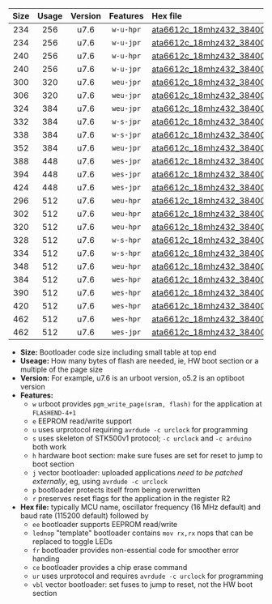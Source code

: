 |Size|Usage|Version|Features|Hex file|
|:-:|:-:|:-:|:-:|:--|
|234|256|u7.6|`w-u-hpr`|[ata6612c_18mhz432_38400bps_ur.hex](https://raw.githubusercontent.com/stefanrueger/urboot/main//ata6612c_18mhz432_38400bps_ur.hex)|
|234|256|u7.6|`w-u-jpr`|[ata6612c_18mhz432_38400bps_ur_vbl.hex](https://raw.githubusercontent.com/stefanrueger/urboot/main//ata6612c_18mhz432_38400bps_ur_vbl.hex)|
|240|256|u7.6|`w-u-hpr`|[ata6612c_18mhz432_38400bps_lednop_ur.hex](https://raw.githubusercontent.com/stefanrueger/urboot/main//ata6612c_18mhz432_38400bps_lednop_ur.hex)|
|240|256|u7.6|`w-u-jpr`|[ata6612c_18mhz432_38400bps_lednop_ur_vbl.hex](https://raw.githubusercontent.com/stefanrueger/urboot/main//ata6612c_18mhz432_38400bps_lednop_ur_vbl.hex)|
|300|320|u7.6|`weu-jpr`|[ata6612c_18mhz432_38400bps_ee_ur_vbl.hex](https://raw.githubusercontent.com/stefanrueger/urboot/main//ata6612c_18mhz432_38400bps_ee_ur_vbl.hex)|
|306|320|u7.6|`weu-jpr`|[ata6612c_18mhz432_38400bps_ee_lednop_ur_vbl.hex](https://raw.githubusercontent.com/stefanrueger/urboot/main//ata6612c_18mhz432_38400bps_ee_lednop_ur_vbl.hex)|
|324|384|u7.6|`weu-jpr`|[ata6612c_18mhz432_38400bps_ee_lednop_fr_ur_vbl.hex](https://raw.githubusercontent.com/stefanrueger/urboot/main//ata6612c_18mhz432_38400bps_ee_lednop_fr_ur_vbl.hex)|
|332|384|u7.6|`w-s-jpr`|[ata6612c_18mhz432_38400bps_vbl.hex](https://raw.githubusercontent.com/stefanrueger/urboot/main//ata6612c_18mhz432_38400bps_vbl.hex)|
|338|384|u7.6|`w-s-jpr`|[ata6612c_18mhz432_38400bps_lednop_vbl.hex](https://raw.githubusercontent.com/stefanrueger/urboot/main//ata6612c_18mhz432_38400bps_lednop_vbl.hex)|
|352|384|u7.6|`weu-jpr`|[ata6612c_18mhz432_38400bps_ee_lednop_fr_ce_ur_vbl.hex](https://raw.githubusercontent.com/stefanrueger/urboot/main//ata6612c_18mhz432_38400bps_ee_lednop_fr_ce_ur_vbl.hex)|
|388|448|u7.6|`wes-jpr`|[ata6612c_18mhz432_38400bps_ee_vbl.hex](https://raw.githubusercontent.com/stefanrueger/urboot/main//ata6612c_18mhz432_38400bps_ee_vbl.hex)|
|394|448|u7.6|`wes-jpr`|[ata6612c_18mhz432_38400bps_ee_lednop_vbl.hex](https://raw.githubusercontent.com/stefanrueger/urboot/main//ata6612c_18mhz432_38400bps_ee_lednop_vbl.hex)|
|424|448|u7.6|`wes-jpr`|[ata6612c_18mhz432_38400bps_ee_lednop_fr_vbl.hex](https://raw.githubusercontent.com/stefanrueger/urboot/main//ata6612c_18mhz432_38400bps_ee_lednop_fr_vbl.hex)|
|296|512|u7.6|`weu-hpr`|[ata6612c_18mhz432_38400bps_ee_ur.hex](https://raw.githubusercontent.com/stefanrueger/urboot/main//ata6612c_18mhz432_38400bps_ee_ur.hex)|
|302|512|u7.6|`weu-hpr`|[ata6612c_18mhz432_38400bps_ee_lednop_ur.hex](https://raw.githubusercontent.com/stefanrueger/urboot/main//ata6612c_18mhz432_38400bps_ee_lednop_ur.hex)|
|320|512|u7.6|`weu-hpr`|[ata6612c_18mhz432_38400bps_ee_lednop_fr_ur.hex](https://raw.githubusercontent.com/stefanrueger/urboot/main//ata6612c_18mhz432_38400bps_ee_lednop_fr_ur.hex)|
|328|512|u7.6|`w-s-hpr`|[ata6612c_18mhz432_38400bps.hex](https://raw.githubusercontent.com/stefanrueger/urboot/main//ata6612c_18mhz432_38400bps.hex)|
|334|512|u7.6|`w-s-hpr`|[ata6612c_18mhz432_38400bps_lednop.hex](https://raw.githubusercontent.com/stefanrueger/urboot/main//ata6612c_18mhz432_38400bps_lednop.hex)|
|348|512|u7.6|`weu-hpr`|[ata6612c_18mhz432_38400bps_ee_lednop_fr_ce_ur.hex](https://raw.githubusercontent.com/stefanrueger/urboot/main//ata6612c_18mhz432_38400bps_ee_lednop_fr_ce_ur.hex)|
|384|512|u7.6|`wes-hpr`|[ata6612c_18mhz432_38400bps_ee.hex](https://raw.githubusercontent.com/stefanrueger/urboot/main//ata6612c_18mhz432_38400bps_ee.hex)|
|390|512|u7.6|`wes-hpr`|[ata6612c_18mhz432_38400bps_ee_lednop.hex](https://raw.githubusercontent.com/stefanrueger/urboot/main//ata6612c_18mhz432_38400bps_ee_lednop.hex)|
|420|512|u7.6|`wes-hpr`|[ata6612c_18mhz432_38400bps_ee_lednop_fr.hex](https://raw.githubusercontent.com/stefanrueger/urboot/main//ata6612c_18mhz432_38400bps_ee_lednop_fr.hex)|
|462|512|u7.6|`wes-hpr`|[ata6612c_18mhz432_38400bps_ee_lednop_fr_ce.hex](https://raw.githubusercontent.com/stefanrueger/urboot/main//ata6612c_18mhz432_38400bps_ee_lednop_fr_ce.hex)|
|462|512|u7.6|`wes-jpr`|[ata6612c_18mhz432_38400bps_ee_lednop_fr_ce_vbl.hex](https://raw.githubusercontent.com/stefanrueger/urboot/main//ata6612c_18mhz432_38400bps_ee_lednop_fr_ce_vbl.hex)|

- **Size:** Bootloader code size including small table at top end
- **Useage:** How many bytes of flash are needed, ie, HW boot section or a multiple of the page size
- **Version:** For example, u7.6 is an urboot version, o5.2 is an optiboot version
- **Features:**
  + `w` urboot provides `pgm_write_page(sram, flash)` for the application at `FLASHEND-4+1`
  + `e` EEPROM read/write support
  + `u` uses urprotocol requiring `avrdude -c urclock` for programming
  + `s` uses skeleton of STK500v1 protocol; `-c urclock` and `-c arduino` both work
  + `h` hardware boot section: make sure fuses are set for reset to jump to boot section
  + `j` vector bootloader: uploaded applications *need to be patched externally*, eg, using `avrdude -c urclock`
  + `p` bootloader protects itself from being overwritten
  + `r` preserves reset flags for the application in the register R2
- **Hex file:** typically MCU name, oscillator frequency (16 MHz default) and baud rate (115200 default) followed by
  + `ee` bootloader supports EEPROM read/write
  + `lednop` "template" bootloader contains `mov rx,rx` nops that can be replaced to toggle LEDs
  + `fr` bootloader provides non-essential code for smoother error handing
  + `ce` bootloader provides a chip erase command
  + `ur` uses urprotocol and requires `avrdude -c urclock` for programming
  + `vbl` vector bootloader: set fuses to jump to reset, not the HW boot section

